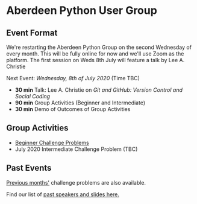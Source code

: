 # Aberdeen Python User Group

## Event Format

We're restarting the Aberdeen Python Group on the second Wednesday of every month. This will be fully online for now and we'll use Zoom as the platform. The first session on Weds 8th July will feature a talk by Lee A. Christie

Next Event: *Wednesday, 8th of July 2020* (Time TBC)

- **30 min** Talk: Lee A. Christie on *Git and GitHub: Version Control and Social Coding*
- **90 min** Group Activities (Beginner and Intermediate)
- **30 min** Demo of Outcomes of Group Activities

## Group Activities

- [Beginner Challenge Problems](beginner.md)
- July 2020 Intermediate Challenge Problem (TBC)

## Past Events

[Previous months'](/previous) challenge problems are also available.

Find our list of [past speakers and slides here.](https://github.com/PythonAberdeen/user_group/wiki/Speakers)
